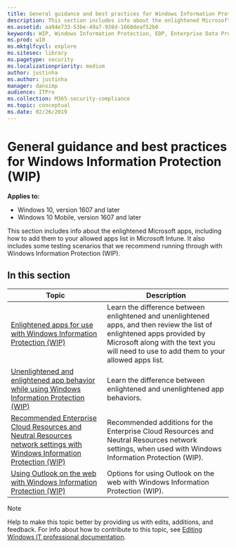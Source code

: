 ```yaml
---
title: General guidance and best practices for Windows Information Protection (WIP) (Windows 10)
description: This section includes info about the enlightened Microsoft apps, including how to add them to your Protected Apps list in Microsoft Intune. It also includes some testing scenarios that we recommend running through with Windows Information Protection (WIP).
ms.assetid: aa94e733-53be-49a7-938d-1660deaf52b0
keywords: WIP, Windows Information Protection, EDP, Enterprise Data Protection
ms.prod: w10
ms.mktglfcycl: explore
ms.sitesec: library
ms.pagetype: security
ms.localizationpriority: medium
author: justinha
ms.author: justinha
manager: dansimp
audience: ITPro
ms.collection: M365-security-compliance
ms.topic: conceptual
ms.date: 02/26/2019
---
```


# General guidance and best practices for Windows Information Protection (WIP)
**Applies to:**

- Windows 10, version 1607 and later
- Windows 10 Mobile, version 1607 and later

This section includes info about the enlightened Microsoft apps, including how to add them to your allowed apps list in Microsoft Intune. It also includes some testing scenarios that we recommend running through with Windows Information Protection (WIP).

## In this section
|Topic |Description |
|------|------------|
|[Enlightened apps for use with Windows Information Protection (WIP)](enlightened-microsoft-apps-and-wip.md) |Learn the difference between enlightened and unenlightened apps, and then review the list of enlightened apps provided by Microsoft along with the text you will need to use to add them to your allowed apps list. | 
|[Unenlightened and enlightened app behavior while using Windows Information Protection (WIP)](app-behavior-with-wip.md) |Learn the difference between enlightened and unenlightened app behaviors. |
|[Recommended Enterprise Cloud Resources and Neutral Resources network settings with Windows Information Protection (WIP)](recommended-network-definitions-for-wip.md) |Recommended additions for the Enterprise Cloud Resources and Neutral Resources network settings, when used with Windows Information Protection (WIP). |
|[Using Outlook on the web with Windows Information Protection (WIP)](using-owa-with-wip.md) |Options for using Outlook on the web with Windows Information Protection (WIP). |

>[!NOTE]
>Help to make this topic better by providing us with edits, additions, and feedback. For info about how to contribute to this topic, see [Editing Windows IT professional documentation](https://github.com/Microsoft/windows-itpro-docs/blob/master/CONTRIBUTING.md).
